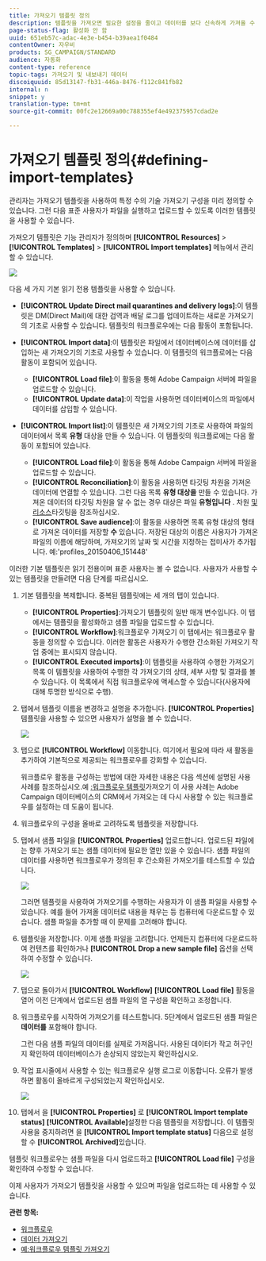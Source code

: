 ```yaml
---
title: 가져오기 템플릿 정의
description: 템플릿을 가져오면 필요한 설정을 줄이고 데이터를 보다 신속하게 가져올 수 있습니다.
page-status-flag: 활성화 안 함
uuid: 651eb57c-adac-4e3e-b454-b39aea1f0484
contentOwner: 자우비
products: SG_CAMPAIGN/STANDARD
audience: 자동화
content-type: reference
topic-tags: 가져오기 및 내보내기 데이터
discoiquuid: 85d13147-fb31-446a-8476-f112c841fb82
internal: n
snippet: y
translation-type: tm+mt
source-git-commit: 00fc2e12669a00c788355ef4e492375957cdad2e

---
```



# 가져오기 템플릿 정의{#defining-import-templates}

관리자는 가져오기 템플릿을 사용하여 특정 수의 기술 가져오기 구성을 미리 정의할 수 있습니다. 그런 다음 표준 사용자가 파일을 실행하고 업로드할 수 있도록 이러한 템플릿을 사용할 수 있습니다.

가져오기 템플릿은 기능 관리자가 정의하며 **[!UICONTROL Resources]** &gt; **[!UICONTROL Templates]** &gt; **[!UICONTROL Import templates]** 메뉴에서 관리할 수 있습니다.

![](assets/import_template_list.png)

다음 세 가지 기본 읽기 전용 템플릿을 사용할 수 있습니다.

* **[!UICONTROL Update Direct mail quarantines and delivery logs]**:이 템플릿은 DM(Direct Mail)에 대한 검역과 배달 로그를 업데이트하는 새로운 가져오기의 기초로 사용할 수 있습니다. 템플릿의 워크플로우에는 다음 활동이 포함됩니다.
* **[!UICONTROL Import data]**:이 템플릿은 파일에서 데이터베이스에 데이터를 삽입하는 새 가져오기의 기초로 사용할 수 있습니다. 이 템플릿의 워크플로에는 다음 활동이 포함되어 있습니다.

   * **[!UICONTROL Load file]**:이 활동을 통해 Adobe Campaign 서버에 파일을 업로드할 수 있습니다.
   * **[!UICONTROL Update data]**:이 작업을 사용하면 데이터베이스의 파일에서 데이터를 삽입할 수 있습니다.

* **[!UICONTROL Import list]**:이 템플릿은 새 가져오기의 기초로 사용하여 파일의 데이터에서 목록 **유형** 대상을 만들 수 있습니다. 이 템플릿의 워크플로에는 다음 활동이 포함되어 있습니다.

   * **[!UICONTROL Load file]**:이 활동을 통해 Adobe Campaign 서버에 파일을 업로드할 수 있습니다.
   * **[!UICONTROL Reconciliation]**:이 활동을 사용하면 타깃팅 차원을 가져온 데이터에 연결할 수 있습니다. 그런 다음 목록 **유형 대상을** 만들 수 있습니다. 가져온 데이터의 타깃팅 차원을 알 수 없는 경우 대상은 파일 **유형입니다** . 차원 [및 리소스](../../automating/using/query.md#targeting-dimensions-and-resources)타깃팅을 참조하십시오.
   * **[!UICONTROL Save audience]**:이 활동을 사용하면 목록 유형 대상의 형태로 가져온 데이터를 저장할 **수** 있습니다. 저장된 대상의 이름은 사용자가 가져온 파일의 이름에 해당하며, 가져오기의 날짜 및 시간을 지정하는 접미사가 추가됩니다. 예:'profiles_20150406_151448'

이러한 기본 템플릿은 읽기 전용이며 표준 사용자는 볼 수 없습니다. 사용자가 사용할 수 있는 템플릿을 만들려면 다음 단계를 따르십시오.

1. 기본 템플릿을 복제합니다. 중복된 템플릿에는 세 개의 탭이 있습니다.

   * **[!UICONTROL Properties]**:가져오기 템플릿의 일반 매개 변수입니다. 이 탭에서는 템플릿을 활성화하고 샘플 파일을 업로드할 수 있습니다.
   * **[!UICONTROL Workflow]**:워크플로우 가져오기 이 탭에서는 워크플로우 활동을 정의할 수 있습니다. 이러한 활동은 사용자가 수행한 간소화된 가져오기 작업 중에는 표시되지 않습니다.
   * **[!UICONTROL Executed imports]**:이 템플릿을 사용하여 수행한 가져오기 목록 이 템플릿을 사용하여 수행한 각 가져오기의 상태, 세부 사항 및 결과를 볼 수 있습니다. 이 목록에서 직접 워크플로우에 액세스할 수 있습니다(사용자에 대해 투명한 방식으로 수행).

1. 탭에서 템플릿 이름을 변경하고 설명을 추가합니다. **[!UICONTROL Properties]** 템플릿을 사용할 수 있으면 사용자가 설명을 볼 수 있습니다.

   ![](assets/simplified_import_model1.png)

1. 탭으로 **[!UICONTROL Workflow]** 이동합니다. 여기에서 필요에 따라 새 활동을 추가하여 기본적으로 제공되는 워크플로우를 강화할 수 있습니다.

   워크플로우 활동을 구성하는 방법에 대한 자세한 내용은 다음 섹션에 설명된 사용 사례를 참조하십시오.예 [:워크플로우 템플릿](../../automating/using/importing-data.md#example--import-workflow-template)가져오기 이 사용 사례는 Adobe Campaign 데이터베이스의 CRM에서 가져오는 데 다시 사용할 수 있는 워크플로우를 설정하는 데 도움이 됩니다.

1. 워크플로우의 구성을 올바로 고려하도록 템플릿을 저장합니다.
1. 탭에서 샘플 파일을 **[!UICONTROL Properties]** 업로드합니다. 업로드된 파일에는 향후 가져오기 또는 샘플 데이터에 필요한 열만 있을 수 있습니다. 샘플 파일의 데이터를 사용하면 워크플로우가 정의된 후 간소화된 가져오기를 테스트할 수 있습니다.

   ![](assets/import_template_sample.png)

   그러면 템플릿을 사용하여 가져오기를 수행하는 사용자가 이 샘플 파일을 사용할 수 있습니다. 예를 들어 가져올 데이터로 내용을 채우는 등 컴퓨터에 다운로드할 수 있습니다. 샘플 파일을 추가할 때 이 문제를 고려해야 합니다.

1. 템플릿을 저장합니다. 이제 샘플 파일을 고려합니다. 언제든지 컴퓨터에 다운로드하여 컨텐츠를 확인하거나 **[!UICONTROL Drop a new sample file]** 옵션을 선택하여 수정할 수 있습니다.

   ![](assets/simplified_import_model2.png)

1. 탭으로 돌아가서 **[!UICONTROL Workflow]** **[!UICONTROL Load file]** 활동을 열어 이전 단계에서 업로드된 샘플 파일의 열 구성을 확인하고 조정합니다.
1. 워크플로우를 시작하여 가져오기를 테스트합니다. 5단계에서 업로드된 샘플 파일은 **데이터를** 포함해야 합니다.

   그런 다음 샘플 파일의 데이터를 실제로 가져옵니다. 사용된 데이터가 작고 허구인지 확인하여 데이터베이스가 손상되지 않았는지 확인하십시오.

1. 작업 표시줄에서 사용할 수 있는 워크플로우 실행 로그로 이동합니다. 오류가 발생하면 활동이 올바르게 구성되었는지 확인하십시오.

   ![](assets/simplified_import_model3.png)

1. 탭에서 을 **[!UICONTROL Properties]** 로 **[!UICONTROL Import template status]** **[!UICONTROL Available]**&#x200B;설정한 다음 템플릿을 저장합니다. 이 템플릿 사용을 중지하려면 을 **[!UICONTROL Import template status]** 다음으로 설정할 수 **[!UICONTROL Archived]**&#x200B;있습니다.

템플릿 워크플로우는 샘플 파일을 다시 업로드하고 **[!UICONTROL Load file]** 구성을 확인하여 수정할 수 있습니다.

이제 사용자가 가져오기 템플릿을 사용할 수 있으며 파일을 업로드하는 데 사용할 수 있습니다.

**관련 항목:**

* [워크플로우](../../automating/using/discovering-workflows.md)
* [데이터 가져오기](../../automating/using/importing-data.md)
* [예:워크플로우 템플릿 가져오기](../../automating/using/importing-data.md#example--import-workflow-template)

